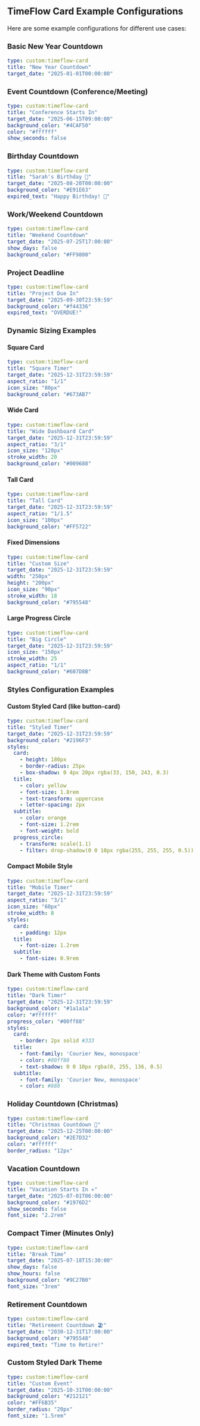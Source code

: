 ## TimeFlow Card Example Configurations

Here are some example configurations for different use cases:

### Basic New Year Countdown
```yaml
type: custom:timeflow-card
title: "New Year Countdown"
target_date: "2025-01-01T00:00:00"
```

### Event Countdown (Conference/Meeting)
```yaml
type: custom:timeflow-card
title: "Conference Starts In"
target_date: "2025-06-15T09:00:00"
background_color: "#4CAF50"
color: "#ffffff"
show_seconds: false
```

### Birthday Countdown
```yaml
type: custom:timeflow-card
title: "Sarah's Birthday 🎂"
target_date: "2025-08-20T00:00:00"
background_color: "#E91E63"
expired_text: "Happy Birthday! 🎉"
```

### Work/Weekend Countdown
```yaml
type: custom:timeflow-card
title: "Weekend Countdown"
target_date: "2025-07-25T17:00:00"
show_days: false
background_color: "#FF9800"
```

### Project Deadline
```yaml
type: custom:timeflow-card
title: "Project Due In"
target_date: "2025-09-30T23:59:59"
background_color: "#f44336"
expired_text: "OVERDUE!"
```

### Dynamic Sizing Examples

#### Square Card
```yaml
type: custom:timeflow-card
title: "Square Timer"
target_date: "2025-12-31T23:59:59"
aspect_ratio: "1/1"
icon_size: "80px"
background_color: "#673AB7"
```

#### Wide Card
```yaml
type: custom:timeflow-card
title: "Wide Dashboard Card"
target_date: "2025-12-31T23:59:59"
aspect_ratio: "3/1"
icon_size: "120px"
stroke_width: 20
background_color: "#009688"
```

#### Tall Card
```yaml
type: custom:timeflow-card
title: "Tall Card"
target_date: "2025-12-31T23:59:59"
aspect_ratio: "1/1.5"
icon_size: "100px"
background_color: "#FF5722"
```

#### Fixed Dimensions
```yaml
type: custom:timeflow-card
title: "Custom Size"
target_date: "2025-12-31T23:59:59"
width: "250px"
height: "200px"
icon_size: "90px"
stroke_width: 18
background_color: "#795548"
```

#### Large Progress Circle
```yaml
type: custom:timeflow-card
title: "Big Circle"
target_date: "2025-12-31T23:59:59"
icon_size: "150px"
stroke_width: 25
aspect_ratio: "1/1"
background_color: "#607D8B"
```

### Styles Configuration Examples

#### Custom Styled Card (like button-card)
```yaml
type: custom:timeflow-card
title: "Styled Timer"
target_date: "2025-12-31T23:59:59"
background_color: "#2196F3"
styles:
  card:
    - height: 180px
    - border-radius: 25px
    - box-shadow: 0 4px 20px rgba(33, 150, 243, 0.3)
  title:
    - color: yellow
    - font-size: 1.8rem
    - text-transform: uppercase
    - letter-spacing: 2px
  subtitle:
    - color: orange
    - font-size: 1.2rem
    - font-weight: bold
  progress_circle:
    - transform: scale(1.1)
    - filter: drop-shadow(0 0 10px rgba(255, 255, 255, 0.5))
```

#### Compact Mobile Style
```yaml
type: custom:timeflow-card
title: "Mobile Timer"
target_date: "2025-12-31T23:59:59"
aspect_ratio: "3/1"
icon_size: "60px"
stroke_width: 8
styles:
  card:
    - padding: 12px
  title:
    - font-size: 1.2rem
  subtitle:
    - font-size: 0.9rem
```

#### Dark Theme with Custom Fonts
```yaml
type: custom:timeflow-card
title: "Dark Timer"
target_date: "2025-12-31T23:59:59"
background_color: "#1a1a1a"
color: "#ffffff"
progress_color: "#00ff88"
styles:
  card:
    - border: 2px solid #333
  title:
    - font-family: 'Courier New, monospace'
    - color: #00ff88
    - text-shadow: 0 0 10px rgba(0, 255, 136, 0.5)
  subtitle:
    - font-family: 'Courier New, monospace'
    - color: #888
```

### Holiday Countdown (Christmas)
```yaml
type: custom:timeflow-card
title: "Christmas Countdown 🎄"
target_date: "2025-12-25T00:00:00"
background_color: "#2E7D32"
color: "#ffffff"
border_radius: "12px"
```

### Vacation Countdown
```yaml
type: custom:timeflow-card
title: "Vacation Starts In ✈️"
target_date: "2025-07-01T06:00:00"
background_color: "#1976D2"
show_seconds: false
font_size: "2.2rem"
```

### Compact Timer (Minutes Only)
```yaml
type: custom:timeflow-card
title: "Break Time"
target_date: "2025-07-18T15:30:00"
show_days: false
show_hours: false
background_color: "#9C27B0"
font_size: "3rem"
```

### Retirement Countdown
```yaml
type: custom:timeflow-card
title: "Retirement Countdown 🏖️"
target_date: "2030-12-31T17:00:00"
background_color: "#795548"
expired_text: "Time to Retire!"
```

### Custom Styled Dark Theme
```yaml
type: custom:timeflow-card
title: "Custom Event"
target_date: "2025-10-31T00:00:00"
background_color: "#212121"
color: "#FF6B35"
border_radius: "20px"
font_size: "1.5rem"
```
